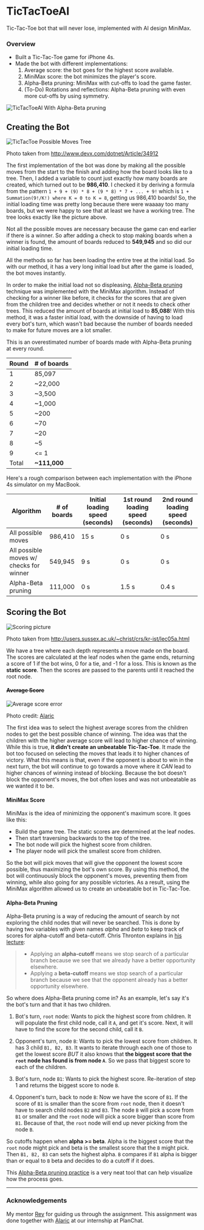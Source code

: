# TicTacToeAI

Tic-Tac-Toe bot that will never lose, implemented with AI design MiniMax.

### Overview

* Built a Tic-Tac-Toe game for iPhone 4s.
* Made the bot with different implementations:
  1. Average score: the bot goes for the highest score available.
  2. MiniMax score: the bot minimizes the player's score.
  3. Alpha-Beta pruning: MiniMax with cut-offs to load the game faster.
  4. (To-Do) Rotations and reflections: Alpha-Beta pruning with even more cut-offs by using symmetry.

![TicTacToeAI With Alpha-Beta pruning](https://cloud.githubusercontent.com/assets/12219300/17765188/1ef01e52-64d9-11e6-8e27-c3e46e20d01a.gif)

<!-- ![TicTacToeAI With Alpha-Beta pruning](https://cloud.githubusercontent.com/assets/12219300/17762272/d5e007b4-64c3-11e6-909d-f1bd0a185003.gif) -->

## Creating the Bot

![TicTacToe Possible Moves Tree](https://cloud.githubusercontent.com/assets/12219300/17765292/c83650a8-64d9-11e6-8039-93aff9365229.jpg)

Photo taken from http://www.devx.com/dotnet/Article/34912

The first implementation of the bot was done by making all the possible moves from the start to the finish and adding how the board looks like to a tree.
Then, I added a variable to count just exactly how many boards are created, which turned out to be **986,410**.
I checked it by deriving a formula from the pattern `1 + 9 + (9) * 8 + (9 * 8) * 7 + ... + 9!` which is `1 + Summation(9!/K!) where K = 0 to K = 8`, getting us 986,410 boards!
So, the initial loading time was pretty long because there were waaaay too many boards, but we were happy to see that at least we have a working tree.
The tree looks exactly like the picture above.

Not all the possible moves are necessary because the game can end earlier if there is a winner.
So after adding a check to stop making boards when a winner is found, the amount of boards reduced to **549,945** and so did our initial loading time.

All the methods so far has been loading the entire tree at the initial load.
So with our method, it has a very long initial load but after the game is loaded, the bot moves instantly.

In order to make the initial load not so displeasing, [Alpha-Beta pruning](https://www.ocf.berkeley.edu/~yosenl/extras/alphabeta/alphabeta.html) technique was implemented with the MiniMax algorithm.
Instead of checking for a winner like before, it checks for the scores that are given from the children tree and decides whether or not it needs to check other trees.
This reduced the amount of boards at initial load to **85,088**!
With this method, it was a faster initial load, with the downside of having to load every bot's turn, which wasn't bad because the number of boards needed to make for future moves are a lot smaller.

This is an overestimated number of boards made with Alpha-Beta pruning at every round.

Round   |  # of boards
---     | ---
1       | 85,097
2       | ~22,000
3       | ~3,500
4       | ~1,000
5       | ~200
6       | ~70
7       | ~20
8       | ~5
9       | <= 1
Total   | **~111,000**

Here's a rough comparison between each implementation with the iPhone 4s simulator on my MacBook.

Algorithm  | # of boards  |  Initial loading speed (seconds) | 1st round loading speed (seconds) | 2nd round loading speed (seconds)
---        | ---          | ---                              | ---                               | ---
All possible moves  | 986,410 |  15 s | 0 s | 0 s
All possible moves w/ checks for winner  | 549,945 | 9 s| 0 s | 0 s
Alpha-Beta pruning | 111,000 | 0 s | 1.5 s | 0.4 s

## Scoring the Bot

![Scoring picture](https://cloud.githubusercontent.com/assets/12219300/17835933/80bf37bc-6736-11e6-9aca-f5612ccd4573.jpg)

Photo taken from http://users.sussex.ac.uk/~christ/crs/kr-ist/lec05a.html

We have a tree where each depth represents a move made on the board.
The scores are calculated at the leaf nodes when the game ends, returning a score of 1 if the bot wins, 0 for a tie, and -1 for a loss. This is known as the **static score**.
Then the scores are passed to the parents until it reached the root node.

#### ~~Average Score~~

![Average score error](https://cloud.githubusercontent.com/assets/12219300/17845944/723258d6-67fa-11e6-855c-02f494d717d2.jpeg)

Photo credit: [Alaric](https://github.com/AlaricGonzales)

The first idea was to select the highest average scores from the children nodes to get the best possible chance of winning.
The idea was that the children with the higher average score will lead to higher chance of winning.
While this is true, **it didn't create an unbeatable Tic-Tac-Toe**.
It made the bot too focused on selecting the moves that leads it to higher chances of victory.
What this means is that, even if the opponent is about to win in the next turn, the bot will continue to go towards a move where it *CAN* lead to higher chances of winning instead of blocking.
Because the bot doesn't block the opponent's moves, the bot often loses and was not unbeatable as we wanted it to be.

#### MiniMax Score

MiniMax is the idea of minimizing the opponent's maximum score.
It goes like this:
 * Build the game tree. The static scores are determined at the leaf nodes.
 * Then start traversing backwards to the top of the tree.
 * The bot node will pick the highest score from children.
 * The player node will pick the smallest score from children.

So the bot will pick moves that will give the opponent the lowest score possible, thus maximizing the bot's own score.
By using this method, the bot will continuously block the opponent's moves, preventing them from winning, while also going for any possible victories.
As a result, using the MiniMax algorithm allowed us to create an unbeatable bot in Tic-Tac-Toe.

#### Alpha-Beta Pruning

Alpha-Beta pruning is a way of reducing the amount of search by not exploring the child nodes that will never be searched.
This is done by having two variables with given names *alpha* and *beta* to keep track of scores for alpha-cutoff and beta-cutoff.
Chris Thronton explains in [his lecture](http://users.sussex.ac.uk/%7Echrist/crs/kr-ist/lec05a.html):
> * Applying an **alpha-cutoff** means we stop search of a particular branch because we see that we already have a better opportunity elsewhere.
> * Applying a **beta-cutoff** means we stop search of a particular branch because we see that the opponent already has a better opportunity elsewhere.

So where does Alpha-Beta pruning come in?
As an example, let's say it's the bot's turn and that it has two children.

 1. Bot's turn, `root` node: Wants to pick the highest score from children. It will populate the first child node, call it `A`, and get it's score. Next, it will have to find the score for the second child, call it `B`.

 2. Opponent's turn, node `B`: Wants to pick the lowest score from children. It has 3 child `B1, B2, B3`. It wants to iterate through each one of those to get the lowest score *BUT* it also knows that **the biggest score that the `root` node has found is from node `A`**. So we pass that biggest score to each of the children.

 3. Bot's turn, node `B1`: Wants to pick the highest score. Re-iteration of step 1 and returns the biggest score to node `B`.

 4. Opponent's turn, back to node `B`: Now we have the score of `B1`. If the score of `B1` is smaller than the score from `root` node, then it doesn't have to search child nodes `B2` and  `B3`. The node `B` will pick a score from `B1` or smaller and the `root` node will pick a score bigger than score from `B1`. Because of that, the `root` node will end up never picking from the node `B`.

So cutoffs happen when **alpha >= beta**.
Alpha is the biggest score that the `root` node might pick and beta is the smallest score that the `B` might pick.
Then `B1, B2, B3` can sets the highest alpha.
`B` compares if `B1` alpha is bigger than or equal to `B` beta and decides to do a cutoff if it does.

This [Alpha-Beta pruning practice](http://inst.eecs.berkeley.edu/~cs61b/fa14/ta-materials/apps/ab_tree_practice/) is a very neat tool that can help visualize how the process goes.

---

### Acknowledgements
My mentor [Rey](https://github.com/reygonzales) for guiding us through the assignment. This assignment was done together with [Alaric](https://github.com/AlaricGonzales) at our internship at PlanChat.

